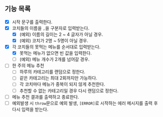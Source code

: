 ## 기능 목록

- [x] 시작 문구를 출력한다.
- [x] 코치들의 이름을 `,`을 구분자로 입력받는다.
  - [x] (예외) 이름의 길이는 2 ~ 4 글자가 아닐 경우.
  - [x] (예외) 코치가 2명 ~ 5명이 아닐 경우.
- [x] 각 코치들의 못먹는 메뉴를 순서대로 입력받는다.
  - [x] 못먹는 메뉴가 없으면 빈 값을 입력한다.
  - [ ] (예외) 메뉴 개수가 2개를 넘어갈 경우.
- [ ] 한 주의 메뉴 추천
  - [ ] 하루의 카테고리를 랜덤으로 정한다.
  - [ ] 같은 카테고리는 최대 2회까지만 가능하다.
  - [ ] 각 코치마다 메뉴가 중복이 되지 않게 추천한다.
  - [ ] 추천할 수 없는 카테고리일 경우 다시 랜덤으로 정한다.
- [ ] 메뉴 추천 결과를 출력하고 종료한다.
- [ ] 예외발생 시 `throw`문으로 예외 발생, `[ERROR]`로 시작하는 에러 메시지를 출력 후 다시 입력을 받는다.
